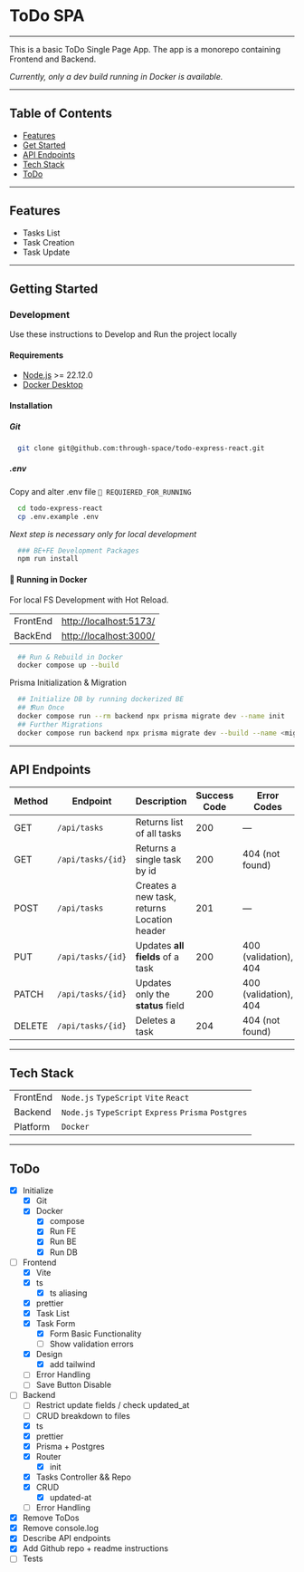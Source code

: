 # ToDo SPA
___
This is a basic ToDo Single Page App.
The app is a monorepo containing Frontend and Backend.

*Currently, only a dev build running in Docker is available.*
___

## Table of Contents

- [Features](#features)
- [Get Started](#getting-started)
- [API Endpoints](#api-endpoints)
- [Tech Stack](#tech-stack)
- [ToDo](#todo)

___

## Features
  - Tasks List
  - Task Creation
  - Task Update

___

## Getting Started

### Development

Use these instructions to Develop and Run the project locally

#### Requirements
- [Node.js](https://nodejs.org/en/download) >= 22.12.0
- [Docker Desktop](https://www.docker.com/products/docker-desktop/)

#### Installation

##### Git
```sh
  git clone git@github.com:through-space/todo-express-react.git
```

##### .env
Copy and alter .env file `🚩 REQUIERED_FOR_RUNNING`

```sh
  cd todo-express-react
  cp .env.example .env
```
*Next step is necessary only for local development*
```sh
  ### BE+FE Development Packages
  npm run install
```

#### 🚩 Running in Docker

For local FS Development with Hot Reload.

| |                                                  |
|---|--------------------------------------------------|
| FrontEnd | [http://localhost:5173/](http://localhost:5173/) |
| BackEnd   | [http://localhost:3000/](http://localhost:3000/) |


```sh
  ## Run & Rebuild in Docker
  docker compose up --build
```

Prisma Initialization & Migration

```sh
  ## Initialize DB by running dockerized BE 
  ## ❗️Run Once
  docker compose run --rm backend npx prisma migrate dev --name init
  ## Further Migrations
  docker compose run backend npx prisma migrate dev --build --name <migration-name>
```

___
## API Endpoints

| Method | Endpoint          | Description                                 | Success Code | Error Codes           |
| ------ | ----------------- | ------------------------------------------- | ------------ | --------------------- |
| GET    | `/api/tasks`      | Returns list of all tasks                   | 200          | —                     |
| GET    | `/api/tasks/{id}` | Returns a single task by id                 | 200          | 404 (not found)       |
| POST   | `/api/tasks`      | Creates a new task, returns Location header | 201          | —                     |
| PUT    | `/api/tasks/{id}` | Updates **all fields** of a task            | 200          | 400 (validation), 404 |
| PATCH  | `/api/tasks/{id}` | Updates only the **status** field           | 200          | 400 (validation), 404 |
| DELETE | `/api/tasks/{id}` | Deletes a task                              | 204          | 404 (not found)       |

___

## Tech Stack

|          |                                                      |
|----------|------------------------------------------------------|
| FrontEnd | `Node.js` `TypeScript` `Vite` `React`                |
| Backend  | `Node.js` `TypeScript` `Express` `Prisma` `Postgres` |
| Platform | `Docker`                                             |

___

## ToDo
- [x] Initialize
    - [x] Git
    - [x] Docker
      - [x] compose
      - [x] Run FE
      - [x] Run BE
      - [x] Run DB
- [ ] Frontend
  - [x] Vite
  - [x] ts 
    - [x] ts aliasing
  - [x] prettier 
  - [x] Task List
  - [x] Task Form
    - [x] Form Basic Functionality
    - [ ] Show validation errors
  - [x] Design
      - [x] add tailwind
  - [ ] Error Handling
  - [ ] Save Button Disable
- [ ] Backend
  - [ ] Restrict update fields / check updated_at
  - [ ] CRUD breakdown to files
  - [x] ts
  - [x] prettier
  - [x] Prisma + Postgres
  - [x] Router
    - [x] init
  - [x] Tasks Controller && Repo
  - [x] CRUD
    - [x] updated-at
  - [ ] Error Handling
- [x] Remove ToDos
- [x] Remove console.log
- [x] Describe API endpoints
- [x] Add Github repo + readme instructions
- [ ] Tests
